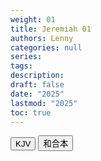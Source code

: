 ```yaml
---
weight: 01
title: Jeremiah 01
authors: Lenny
categories: null
series:
tags: 
description: 
draft: false
date: "2025"
lastmod: "2025"
toc: true
---
```


<!--more-->

<!-- Tab links -->
<div class="tab">
  <button class="tablinks active" onclick="tablabel(event, 'english')">KJV</button>
  <button class="tablinks" onclick="tablabel(event, 'chinese')">和合本</button>
</div>

<!-- Tab content -->
<div id="english" class="tabcontent" style="display:block">

</div>


<div id="chinese" class="tabcontent" >

</div>


